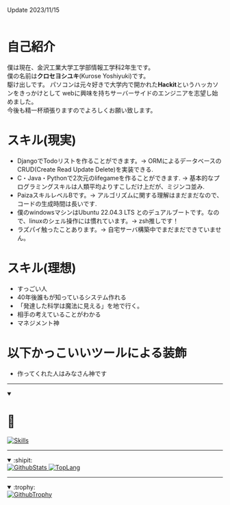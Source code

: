 Update 2023/11/15<br>
<br>
# 自己紹介
僕は現在、金沢工業大学工学部情報工学科2年生です。<br>
僕の名前は**クロセヨシユキ**(Kurose Yoshiyuki)です。<br>
駆け出しです。
パソコンは元々好きで大学内で開かれた**Hackit**というハッカソンをきっかけとして
webに興味を持ちサーバーサイドのエンジニアを志望し始めました。<br>
今後も精一杯頑張りますのでよろしくお願い致します。<br>

# スキル(現実)
- DjangoでTodoリストを作ることができます。-> ORMによるデータベースのCRUD(Create Read Update Delete)を実装できる.
- C・Java・Pythonで2次元のlifegameを作ることができます. -> 基本的なプログラミングスキルは人類平均よりすこしだけ上だが、ミジンコ並み.
- PaizaスキルレベルBです。-> アルゴリズムに関する理解はまだまだなので、コードの生成時間は長いです.
- 僕のwindowsマシンはUbuntu 22.04.3 LTS とのデュアルブートです。なので、linuxのシェル操作には慣れています。-> zsh推しです！
- ラズパイ触ったことあります。-> 自宅サーバ構築中でまだまだできていません。

# スキル(理想)
- すっごい人
- 40年後誰もが知っているシステム作れる
- 「発達した科学は魔法に見える」を地で行く。
- 相手の考えていることがわかる
- マネジメント神

# 以下かっこいいツールによる装飾
- 作ってくれた人はみなさん神です
--- 
<details open>
  <summary>

# 🎴
  </summary>
  <a href="https://skillicons.dev">
    <img src="https://skillicons.dev/icons?i=github,git,vim,python,django,vscode"
    alt="Skills"
    loading="lazy"
    >
  </a>
</details>

---

<details open>
  <summary><span class="status">:shipit:</span></summary>
  <div>
    <a href="">
      <img
        src="https://github-readme-stats.vercel.app/api?username=yoshiyuki-140&theme=blueberry&count_private=true&hide_border=true&line_height=20"
        alt="GithubStats"
        loading="lazy">
    </a>
    <a href="">
      <img
        src="https://github-readme-stats.vercel.app/api/top-langs/?username=yoshiyuki-140&layout=compact&theme=blueberry&count_private=true&hide_border=true"
        alt="TopLang"
        loading="lazy">
    </a>
  </div>
</details>

---

<details open>
  <summary>:trophy:</summary>
  <a href="">
    <img src="https://github-profile-trophy.vercel.app/?username=yoshiyuki-140&row=2&column=4&theme=radical"
      alt="GithubTrophy"
      loading="lazy">
  </a>
</details>
